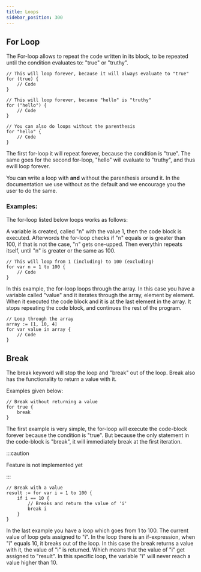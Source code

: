```yaml
---
title: Loops
sidebar_position: 300
---
```


## For Loop


The For-loop allows to repeat the code written in its block, to be repeated
until the condition evaluates to: "true" or "truthy".

```loop
// This will loop forever, because it will always evaluate to "true"
for (true) {
    // Code
}

// This will loop forever, because "hello" is "truthy"
for ("hello") {
    // Code
}

// You can also do loops without the parenthesis
for "hello" {
    // Code
}
```

The first for-loop it will repeat forever, because the condition is "true". The same goes for the second for-loop, "hello" will evaluate to "truthy", and thus ewill loop forever.

You can write a loop with **and** without the parenthesis around it. In the documentation we use without as the default and we encourage you the user to do the same.

### Examples:

The for-loop listed below loops works as follows:

A variable is created, called "n" with the value 1, then the code block is executed. Afterwords the for-loop checks if "n" equals or is greater than 100, if that is not the case, "n" gets one-upped. 
Then everythin repeats itself, until "n" is greater or the same as 100.

```loop
// This will loop from 1 (including) to 100 (excluding)
for var n = 1 to 100 {
    // Code
}
```

In this example, the for-loop loops through the array. In this case you have a variable called "value" and it iterates through the array, element by element. When it executed the code block and it is at the last element in the array. It stops repeating the code block, and continues the rest of the program.

```loop
// Loop through the array
array := [1, 10, 4]
for var value in array {
    // Code
}
```

## Break

The break keyword will stop the loop and "break" out of the loop. Break also has
the functionality to return a value with it.

Examples given below:

```loop
// Break without returning a value
for true {
    break
}
```

The first example is very simple, the for-loop will execute the code-block forever because the condition is "true". But because the only statement in the code-block is "break", it will immediately break at the first iteration.

:::caution

Feature is not implemented yet

:::

```loop
// Break with a value
result := for var i = 1 to 100 {
    if i == 10 {
        // Breaks and return the value of 'i'
        break i
    }
}
```

In the last example you have a loop which goes from 1 to 100. The current value of loop gets assigned to "i". In the loop there is an if-expression, when "i" equals 10, it breaks out of the loop. In this case the break returns a value with it, the value of "i" is returned. Which means that the value of "i" get assigned to "result". In this specific loop, the variable "i" will never reach a value higher than 10.